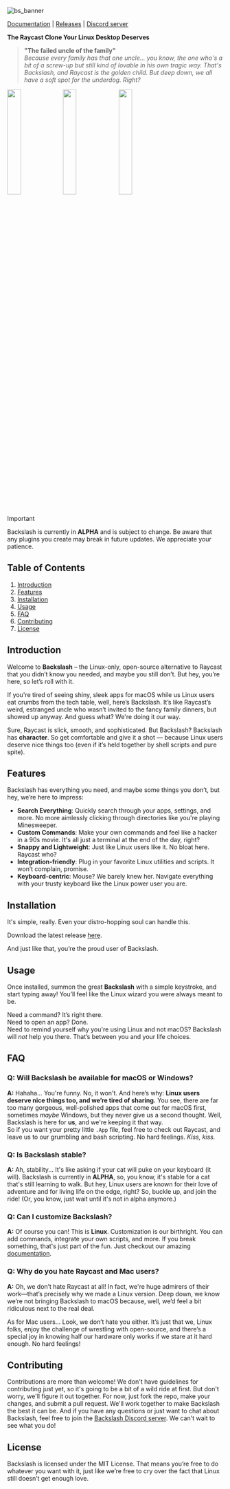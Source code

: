 
![bs_banner](https://github.com/user-attachments/assets/ca33bf1a-9910-4d18-9bf4-bbfc62be8df3)

[Documentation](https://github.com/stevenpersia/backslash/blob/main/DOCUMENTATION.md) | [Releases](https://github.com/stevenpersia/backslash/releases) | [Discord server](https://discord.gg/sTzwBzDkK9)

**The Raycast Clone Your Linux Desktop Deserves**  
> **"The failed uncle of the family"**  
> _Because every family has that one uncle... you know, the one who's a bit of a screw-up but still kind of lovable in his own tragic way. That's Backslash, and Raycast is the golden child. But deep down, we all have a soft spot for the underdog. Right?_

<img src="https://github.com/user-attachments/assets/408460b0-08f1-48ef-abbf-ad3a4004ffe2" width="25%"/> <img src="https://github.com/user-attachments/assets/3e5ecc6f-f108-4590-b64d-57be598417ad" width="25%"/> <img src="https://github.com/user-attachments/assets/67c812d9-4355-4de9-8c70-943676e0fc16" width="25%"/> 


> [!IMPORTANT] 
> Backslash is currently in **ALPHA** and is subject to change. Be aware that any plugins you create may break in future updates. We appreciate your patience.

## Table of Contents
1. [Introduction](#introduction)
2. [Features](#features)
3. [Installation](#installation)
4. [Usage](#usage)
5. [FAQ](#faq)
6. [Contributing](#contributing)
7. [License](#license)

## Introduction

Welcome to **Backslash** – the Linux-only, open-source alternative to Raycast that you didn’t know you needed, and maybe you still don’t. But hey, you’re here, so let’s roll with it.

If you're tired of seeing shiny, sleek apps for macOS while us Linux users eat crumbs from the tech table, well, here’s Backslash. It’s like Raycast’s weird, estranged uncle who wasn’t invited to the fancy family dinners, but showed up anyway. And guess what? We're doing it _our_ way.

Sure, Raycast is slick, smooth, and sophisticated. But Backslash? Backslash has **character**. So get comfortable and give it a shot — because Linux users deserve nice things too (even if it’s held together by shell scripts and pure spite).

## Features

Backslash has everything you need, and maybe some things you don’t, but hey, we’re here to impress:

- **Search Everything**: Quickly search through your apps, settings, and more. No more aimlessly clicking through directories like you're playing Minesweeper.
- **Custom Commands**: Make your own commands and feel like a hacker in a 90s movie. It's all just a terminal at the end of the day, right?
- **Snappy and Lightweight**: Just like Linux users like it. No bloat here. Raycast who?
- **Integration-friendly**: Plug in your favorite Linux utilities and scripts. It won’t complain, promise.
- **Keyboard-centric**: Mouse? We barely knew her. Navigate everything with your trusty keyboard like the Linux power user you are.

## Installation

It's simple, really. Even your distro-hopping soul can handle this.

Download the latest release [here](https://github.com/stevenpersia/backslash/releases).

And just like that, you’re the proud user of Backslash.

## Usage

Once installed, summon the great **Backslash** with a simple keystroke, and start typing away! You’ll feel like the Linux wizard you were always meant to be.

Need a command? It’s right there.  
Need to open an app? Done.  
Need to remind yourself why you're using Linux and not macOS? Backslash will _not_ help you there. That’s between you and your life choices.

## FAQ

### **Q: Will Backslash be available for macOS or Windows?**  
**A:** Hahaha… You're funny. No, it won't. And here’s why: **Linux users deserve nice things too, and we’re tired of sharing.** You see, there are far too many gorgeous, well-polished apps that come out for macOS first, sometimes _maybe_ Windows, but they never give us a second thought. Well, Backslash is here for **us**, and we're keeping it that way.  
So if you want your pretty little `.App` file, feel free to check out Raycast, and leave us to our grumbling and bash scripting. No hard feelings. _Kiss, kiss._

### **Q: Is Backslash stable?**  
**A:** Ah, stability... It's like asking if your cat will puke on your keyboard (it will). Backslash is currently in **ALPHA**, so, you know, it's stable for a cat that's still learning to walk. But hey, Linux users are known for their love of adventure and for living life on the edge, right? So, buckle up, and join the ride! (Or, you know, just wait until it's not in alpha anymore.)

### **Q: Can I customize Backslash?**  
**A:** Of course you can! This is **Linux**. Customization is our birthright. You can add commands, integrate your own scripts, and more. If you break something, that's just part of the fun. Just checkout our amazing [documentation](https://github.com/stevenpersia/backslash/blob/main/DOCUMENTATION.md).

### **Q: Why do you hate Raycast and Mac users?**
**A:** Oh, we don’t hate Raycast at all! In fact, we're huge admirers of their work—that’s precisely why we made a Linux version. Deep down, we know we’re not bringing Backslash to macOS because, well, we’d feel a bit ridiculous next to the real deal.

As for Mac users... Look, we don’t hate you either. It’s just that we, Linux folks, enjoy the challenge of wrestling with open-source, and there’s a special joy in knowing half our hardware only works if we stare at it hard enough. No hard feelings!

## Contributing

Contributions are more than welcome! We don't have guidelines for contributing just yet, so it's going to be a bit of a wild ride at first. But don't worry, we'll figure it out together. For now, just fork the repo, make your changes, and submit a pull request. We'll work together to make Backslash the best it can be. And if you have any questions or just want to chat about Backslash, feel free to join the [Backslash Discord server](https://discord.gg/sTzwBzDkK9). We can't wait to see what you do!

## License

Backslash is licensed under the MIT License. That means you’re free to do whatever you want with it, just like we’re free to cry over the fact that Linux still doesn’t get enough love.
